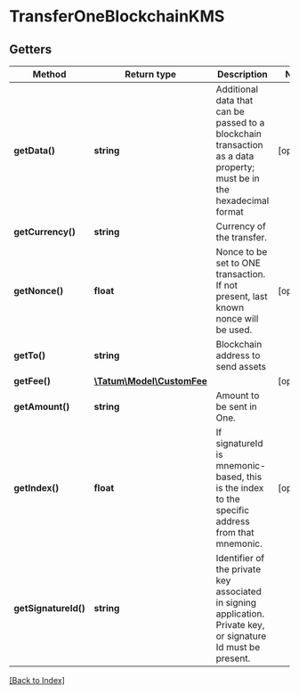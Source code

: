 # TransferOneBlockchainKMS

## Getters

Method | Return type | Description | Notes
------------ | ------------- | ------------- | -------------
**getData()** | **string** | Additional data that can be passed to a blockchain transaction as a data property; must be in the hexadecimal format | [optional]
**getCurrency()** | **string** | Currency of the transfer. |
**getNonce()** | **float** | Nonce to be set to ONE transaction. If not present, last known nonce will be used. | [optional]
**getTo()** | **string** | Blockchain address to send assets |
**getFee()** | [**\Tatum\Model\CustomFee**](CustomFee.md) |  | [optional]
**getAmount()** | **string** | Amount to be sent in One. |
**getIndex()** | **float** | If signatureId is mnemonic-based, this is the index to the specific address from that mnemonic. | [optional]
**getSignatureId()** | **string** | Identifier of the private key associated in signing application. Private key, or signature Id must be present. |

[[Back to Index]](../index.md)
